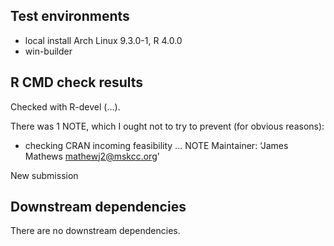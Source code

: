## Test environments
* local install Arch Linux 9.3.0-1, R 4.0.0
* win-builder

## R CMD check results
Checked with R-devel (...).

There was 1 NOTE, which I ought not to try to prevent (for obvious reasons):

* checking CRAN incoming feasibility ... NOTE
Maintainer: ‘James Mathews <mathewj2@mskcc.org>’

New submission

## Downstream dependencies
There are no downstream dependencies.

